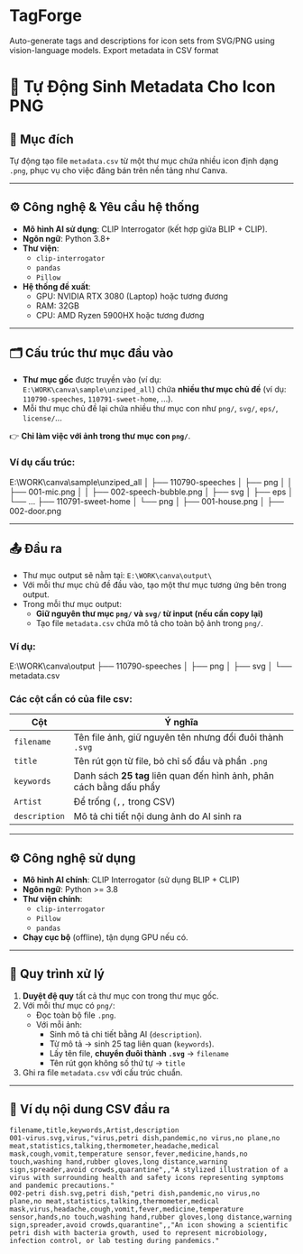 # TagForge
Auto-generate tags and descriptions for icon sets from SVG/PNG using vision-language models. Export metadata in CSV format

# 📄 Tự Động Sinh Metadata Cho Icon PNG

## 🎯 Mục đích

Tự động tạo file `metadata.csv` từ một thư mục chứa nhiều icon định dạng `.png`, phục vụ cho việc đăng bán trên nền tảng như Canva.

---

## ⚙️ Công nghệ & Yêu cầu hệ thống

- **Mô hình AI sử dụng**: CLIP Interrogator (kết hợp giữa BLIP + CLIP).
- **Ngôn ngữ**: Python 3.8+
- **Thư viện**:
  - `clip-interrogator`
  - `pandas`
  - `Pillow`
- **Hệ thống đề xuất**:
  - GPU: NVIDIA RTX 3080 (Laptop) hoặc tương đương
  - RAM: 32GB
  - CPU: AMD Ryzen 5900HX hoặc tương đương

---

## 🗂️ Cấu trúc thư mục đầu vào

- **Thư mục gốc** được truyền vào (ví dụ: `E:\WORK\canva\sample\unziped_all`) chứa **nhiều thư mục chủ đề** (ví dụ: `110790-speeches`, `110791-sweet-home`, ...).
- Mỗi thư mục chủ đề lại chứa nhiều thư mục con như `png/`, `svg/`, `eps/`, `license/`...

👉 **Chỉ làm việc với ảnh trong thư mục con `png/`**.

### Ví dụ cấu trúc:

E:\WORK\canva\sample\unziped_all
│
├── 110790-speeches
│ ├── png
│ │ ├── 001-mic.png
│ │ ├── 002-speech-bubble.png
│ ├── svg
│ ├── eps
│ └── ...
├── 110791-sweet-home
│ └── png
│ ├── 001-house.png
│ ├── 002-door.png

---

## 📤 Đầu ra

- Thư mục output sẽ nằm tại: `E:\WORK\canva\output\`
- Với mỗi thư mục chủ đề đầu vào, tạo một thư mục tương ứng bên trong output.
- Trong mỗi thư mục output:
  - **Giữ nguyên thư mục `png/` và `svg/` từ input (nếu cần copy lại)**
  - Tạo file `metadata.csv` chứa mô tả cho toàn bộ ảnh trong `png/`.

### Ví dụ:

E:\WORK\canva\output
├── 110790-speeches
│ ├── png
│ ├── svg
│ └── metadata.csv

### Các cột cần có của file csv:

| Cột        | Ý nghĩa |
|------------|--------|
| `filename` | Tên file ảnh, giữ nguyên tên nhưng đổi đuôi thành `.svg` |
| `title`    | Tên rút gọn từ file, bỏ chỉ số đầu và phần `.png` |
| `keywords` | Danh sách **25 tag** liên quan đến hình ảnh, phân cách bằng dấu phẩy |
| `Artist`   | Để trống (`,,` trong CSV) |
| `description` | Mô tả chi tiết nội dung ảnh do AI sinh ra |

---

## ⚙️ Công nghệ sử dụng

- **Mô hình AI chính**: CLIP Interrogator (sử dụng BLIP + CLIP)
- **Ngôn ngữ**: Python >= 3.8
- **Thư viện chính**:
  - `clip-interrogator`
  - `Pillow`
  - `pandas`
- **Chạy cục bộ** (offline), tận dụng GPU nếu có.

---

## 🧠 Quy trình xử lý

1. **Duyệt đệ quy** tất cả thư mục con trong thư mục gốc.
2. Với mỗi thư mục có `png/`:
   - Đọc toàn bộ file `.png`.
   - Với mỗi ảnh:
     - Sinh mô tả chi tiết bằng AI (`description`).
     - Từ mô tả → sinh 25 tag liên quan (`keywords`).
     - Lấy tên file, **chuyển đuôi thành `.svg`** → `filename`
     - Tên rút gọn không số thứ tự → `title`
3. Ghi ra file `metadata.csv` với cấu trúc chuẩn.

---

## 📝 Ví dụ nội dung CSV đầu ra

```csv
filename,title,keywords,Artist,description
001-virus.svg,virus,"virus,petri dish,pandemic,no virus,no plane,no meat,statistics,talking,thermometer,headache,medical mask,cough,vomit,temperature sensor,fever,medicine,hands,no touch,washing hand,rubber gloves,long distance,warning sign,spreader,avoid crowds,quarantine",,"A stylized illustration of a virus with surrounding health and safety icons representing symptoms and pandemic precautions."
002-petri dish.svg,petri dish,"petri dish,pandemic,no virus,no plane,no meat,statistics,talking,thermometer,medical mask,virus,headache,cough,vomit,fever,medicine,temperature sensor,hands,no touch,washing hand,rubber gloves,long distance,warning sign,spreader,avoid crowds,quarantine",,"An icon showing a scientific petri dish with bacteria growth, used to represent microbiology, infection control, or lab testing during pandemics."
